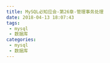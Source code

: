 ```yaml
---
title: MySQL必知应会-第26章-管理事务处理
date: 2018-04-13 18:07:43
tags:
 - mysql
 - 数据库
categories:
 - mysql
 - 数据库
---
```

